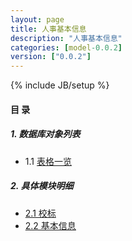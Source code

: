 ```yaml
---
layout: page
title: 人事基本信息 
description: "人事基本信息"
categories: [model-0.0.2]
version: ["0.0.2"]
---
```

{% include JB/setup %}

#### 目 录

##### 1. 数据库对象列表
  * 1.1 [表格一览](tables.html)

##### 2. 具体模块明细
* [2.1 校标](xb.html)
* [2.2 基本信息](info.html)
